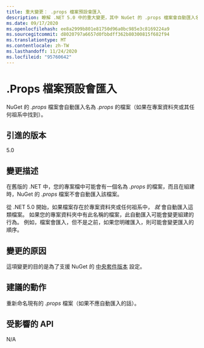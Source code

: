 ```yaml
---
title: 重大變更： .props 檔案預設會匯入
description: 瞭解 .NET 5.0 中的重大變更，其中 NuGet 的 .props 檔案會自動匯入名為 .props 的檔案（如果在專案資料夾中找到的話）。
ms.date: 09/17/2020
ms.openlocfilehash: ee8a2999b801e81750d96a0bc985e3c8169224a9
ms.sourcegitcommit: d8020797a6657d0fbbdff362b80300815f682f94
ms.translationtype: MT
ms.contentlocale: zh-TW
ms.lasthandoff: 11/24/2020
ms.locfileid: "95760642"
---
```

# <a name="directorypackagesprops-files-is-imported-by-default"></a>.Props 檔案預設會匯入

NuGet 的 *.props* 檔案會自動匯入名為 *.props* 的檔案（如果在專案資料夾或其任何祖系中找到）。

## <a name="version-introduced"></a>引進的版本

5.0

## <a name="change-description"></a>變更描述

在舊版的 .NET 中，您的專案檔中可能會有一個名為 *.props* 的檔案，而且在組建時，NuGet 的 *.props* 檔案不會自動匯入該檔案。

從 .NET 5.0 開始，如果檔案存在於專案資料夾或任何祖系中， *就* 會自動匯入這類檔案。 如果您的專案資料夾中有此名稱的檔案，此自動匯入可能會變更組建的行為。 例如，檔案會匯入，但不是之前，如果您明確匯入，則可能會變更匯入的順序。

## <a name="reason-for-change"></a>變更的原因

這項變更的目的是為了支援 NuGet 的 [中央套件版本](https://github.com/NuGet/Home/wiki/Centrally-managing-NuGet-package-versions) 設定。

## <a name="recommended-action"></a>建議的動作

重新命名現有的 *.props* 檔案（如果不應自動匯入的話）。

## <a name="affected-apis"></a>受影響的 API

N/A

<!--

### Affected APIs

Not detectable via API analysis.

### Category

MSBuild

-->
